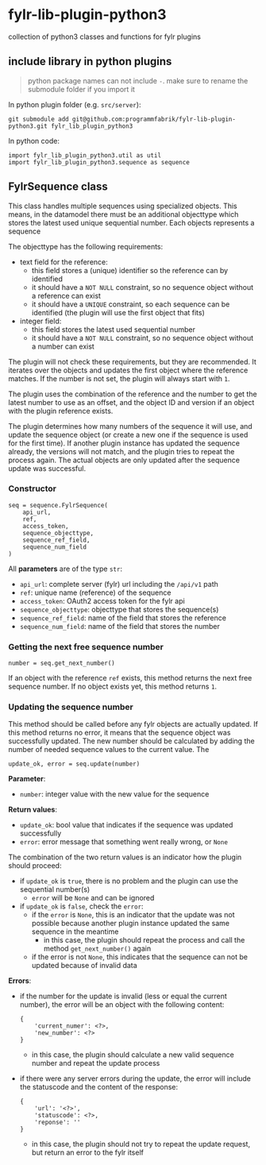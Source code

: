 # fylr-lib-plugin-python3
collection of python3 classes and functions for fylr plugins

## include library in python plugins

> python package names can not include `-`. make sure to rename the submodule folder if you import it

In python plugin folder (e.g. `src/server`):

```!shell
git submodule add git@github.com:programmfabrik/fylr-lib-plugin-python3.git fylr_lib_plugin_python3
```

In python code:

```!python
import fylr_lib_plugin_python3.util as util
import fylr_lib_plugin_python3.sequence as sequence
```

## FylrSequence class

This class handles multiple sequences using specialized objects. This means, in the datamodel there must be an additional objecttype which stores the latest used unique sequential number. Each objects represents a sequence

The objecttype has the following requirements:

* text field for the reference:
    * this field stores a (unique) identifier so the reference can by identified
    * it should have a `NOT NULL` constraint, so no sequence object without a reference can exist
    * it should have a `UNIQUE` constraint, so each sequence can be identified (the plugin will use the first object that fits)
* integer field:
    * this field stores the latest used sequential number
    * it should have a `NOT NULL` constraint, so no sequence object without a number can exist

The plugin will not check these requirements, but they are recommended. It iterates over the objects and updates the first object where the reference matches. If the number is not set, the plugin will always start with `1`.

The plugin uses the combination of the reference and the number to get the latest number to use as an offset, and the object ID and version if an object with the plugin reference exists.

The plugin determines how many numbers of the sequence it will use, and update the sequence object (or create a new one if the sequence is used for the first time). If another plugin instance has updated the sequence already, the versions will not match, and the plugin tries to repeat the process again. The actual objects are only updated after the sequence update was successful.

### Constructor

```!python
seq = sequence.FylrSequence(
    api_url,
    ref,
    access_token,
    sequence_objecttype,
    sequence_ref_field,
    sequence_num_field
)
```

All **parameters** are of the type `str`:

- `api_url`: complete server (fylr) url including the `/api/v1` path
- `ref`: unique name (reference) of the sequence
- `access_token`: OAuth2 access token for the fylr api
- `sequence_objecttype`: objecttype that stores the sequence(s)
- `sequence_ref_field`: name of the field that stores the reference
- `sequence_num_field`: name of the field that stores the number

### Getting the next free sequence number

```'!python
number = seq.get_next_number()
```

If an object with the reference `ref` exists, this method returns the next free sequence number. If no object exists yet, this method returns `1`.

### Updating the sequence number

This method should be called before any fylr objects are actually updated. If this method returns no error, it means that the sequence object was successfully updated. The new number should be calculated by adding the number of needed sequence values to the current value. The

```'!python
update_ok, error = seq.update(number)
```

**Parameter**:

- `number`: integer value with the new value for the sequence

**Return values**:

- `update_ok`: bool value that indicates if the sequence was updated successfully
- `error`: error message that something went really wrong, or `None`

The combination of the two return values is an indicator how the plugin should proceed:

- if `update_ok` is `true`, there is no problem and the plugin can use the sequential number(s)
    - `error` will be `None` and can be ignored
- if `update_ok` is `false`, check the `error`:
    - if the `error` is `None`, this is an indicator that the update was not possible because another plugin instance updated the same sequence in the meantime
        - in this case, the plugin should repeat the process and call the method `get_next_number()` again
    - if the error is not `None`, this indicates that the sequence can not be updated because of invalid data

**Errors**:

- if the number for the update is invalid (less or equal the current number), the error will be an object with the following content:
    ```!python
    {
        'current_numer': <?>,
        'new_number': <?>
    }
    ```
    - in this case, the plugin should calculate a new valid sequence number and repeat the update process

- if there were any server errors during the update, the error will include the statuscode and the content of the response:
    ```!python
    {
        'url': '<?>',
        'statuscode': <?>,
        'reponse': ''
    }
    ```
    - in this case, the plugin should not try to repeat the update request, but return an error to the fylr itself

